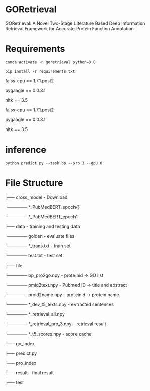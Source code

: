 # GORetrieval

GORetrieval: A Novel Two-Stage Literature Based Deep Information Retrieval Framework for Accurate Protein Function Annotation

# Requirements

```
conda activate -n goretrieval python=3.8

pip install -r requirements.txt
```

faiss-cpu == 1.7.1.post2

pygaagle == 0.0.3.1

nltk == 3.5

faiss-cpu == 1.7.1.post2

pygaagle == 0.0.3.1

nltk == 3.5

# inference

```
python predict.py --task bp --pro 3 --gpu 0
```

# File Structure

├── cross_model - Download

└────── *_PubMedBERT_epoch{}

└────── *_PubMedBERT_epoch1

├── data - training and testing data

└────── golden - evaluate files

└────── *_trans.txt - train set

└────── test.txt - test set

├── file

└────── bp_pro2go.npy - proteinid -> GO list

└────── pmid2text.npy - Pubmed ID -> title and abstract 

└────── proid2name.npy - proteinid -> protein name


└────── *_dev_t5_texts.npy - extracted sentences

└────── *_retrieval_all.npy

└────── *_retrieval_pro_3.npy - retrieval result

└────── *_t5_scores.npy - score cache


├── go_index
  
├── predict.py

├── pro_index

├── result - final result

├── test
